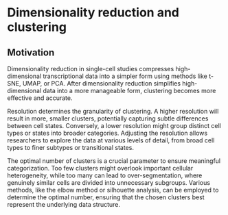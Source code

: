 # Dimensionality reduction and clustering

## Motivation

Dimensionality reduction in single-cell studies compresses high-dimensional transcriptional data into a simpler form using methods like t-SNE, UMAP, or PCA. After dimensionality reduction simplifies high-dimensional data into a more manageable form, clustering becomes more effective and accurate.

Resolution determines the granularity of clustering. A higher resolution will result in more, smaller clusters, potentially capturing subtle differences between cell states. Conversely, a lower resolution might group distinct cell types or states into broader categories. Adjusting the resolution allows researchers to explore the data at various levels of detail, from broad cell types to finer subtypes or transitional states.

The optimal number of clusters is a crucial parameter to ensure meaningful categorization. Too few clusters might overlook important cellular heterogeneity, while too many can lead to over-segmentation, where genuinely similar cells are divided into unnecessary subgroups. Various methods, like the elbow method or silhouette analysis, can be employed to determine the optimal number, ensuring that the chosen clusters best represent the underlying data structure.

